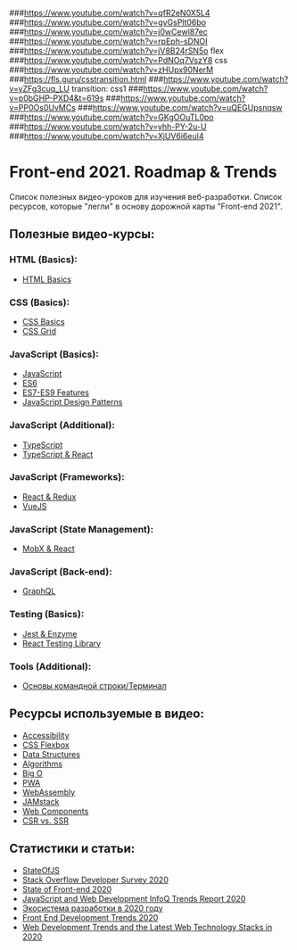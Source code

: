 ###https://www.youtube.com/watch?v=qfR2eN0X5L4
###https://www.youtube.com/watch?v=gyGsPlt06bo
###https://www.youtube.com/watch?v=j0wCewl87ec
###https://www.youtube.com/watch?v=rpEph-sDNOI
###https://www.youtube.com/watch?v=jV8B24rSN5o flex
###https://www.youtube.com/watch?v=PdNOq7VszY8 css
###https://www.youtube.com/watch?v=zHUpx90NerM
###https://fls.guru/csstransition.html
###https://www.youtube.com/watch?v=yZFg3cuq_LU transition: css1
###https://www.youtube.com/watch?v=p0bGHP-PXD4&t=619s
###https://www.youtube.com/watch?v=PP0Os0UvMCs
###https://www.youtube.com/watch?v=uQEGUpsnqsw
###https://www.youtube.com/watch?v=GKgOOuTL0po
###https://www.youtube.com/watch?v=yhh-PY-2u-U
###https://www.youtube.com/watch?v=XjUV6i6eul4


# Front-end 2021. Roadmap & Trends
Список полезных видео-уроков для изучения веб-разработки.
Список ресурсов, которые "легли" в основу дорожной карты "Front-end 2021".

## Полезные видео-курсы:

### HTML (Basics):
- [HTML Basics](https://www.youtube.com/playlist?list=PLNkWIWHIRwMFtHHg0amAgocYP-kZypbY7)

### CSS (Basics):
- [CSS Basics](https://www.youtube.com/playlist?list=PLNkWIWHIRwMHUawuIEpPI_tOG7Mfhs_sA)
- [CSS Grid](https://www.youtube.com/playlist?list=PLNkWIWHIRwMHlq6yOP65F_rNH5wID1U21)

### JavaScript (Basics):
- [JavaScript](https://www.youtube.com/playlist?list=PLNkWIWHIRwMHKLotIS_d-wyj00pg0AnUg)
- [ES6](https://www.youtube.com/playlist?list=PLNkWIWHIRwMGLJXugVvdK7i8UagGQNaXD)
- [ES7-ES9 Features](https://www.youtube.com/playlist?list=PLNkWIWHIRwMH_05WTvIX419odDtStynm3)
- [JavaScript Design Patterns](https://www.youtube.com/playlist?list=PLNkWIWHIRwMGzgvuPRFkDrpAygvdKJIE4)

### JavaScript (Additional):
- [TypeScript](https://www.youtube.com/playlist?list=PLNkWIWHIRwMEm1FgiLjHqSky27x5rXvQa)
- [TypeScript & React](https://www.youtube.com/playlist?list=PLNkWIWHIRwMFQBDhZ6HfwO9NL09X3N3Gq)

### JavaScript (Frameworks):
- [React & Redux](https://www.youtube.com/playlist?list=PLNkWIWHIRwME_Gv2vlWAR6TfeSXylYfw4)
- [VueJS](https://www.youtube.com/playlist?list=PLNkWIWHIRwMH7ahn9uvvc5PG3o1tLscgB)

### JavaScript (State Management):
- [MobX & React](https://www.youtube.com/playlist?list=PLNkWIWHIRwMFK-Gpb4NE45_1_Himhyi-K)

### JavaScript (Back-end):
- [GraphQL](https://www.youtube.com/playlist?list=PLNkWIWHIRwMF2sVLwzRef0Cu5kzAOeRcu)

### Testing (Basics):
- [Jest & Enzyme](https://www.youtube.com/playlist?list=PLNkWIWHIRwMFPcbK0AJVBYyNveXmMZhMS)
- [React Testing Library](https://www.youtube.com/playlist?list=PLNkWIWHIRwMEsMUc0B-lYb7DTLroWlKLK)

### Tools (Additional):
- [Основы командной строки/Терминал](https://www.youtube.com/playlist?list=PLNkWIWHIRwMFJqtnggkX53Bsgq65CP1Rv)

## Ресурсы используемые в видео:
- [Accessibility](https://developers.google.com/web/fundamentals/accessibility)
- [CSS Flexbox](https://css-tricks.com/snippets/css/a-guide-to-flexbox/)
- [Data Structures](https://www.geeksforgeeks.org/binary-search-tree-data-structure/)
- [Algorithms](https://dev.to/javinpaul/20-basic-algorithms-problems-from-coding-interviews-4o76)
- [Big O](http://biercoff.com/big-o-complexity-cool-cheat-sheet/)
- [PWA](https://web.dev/progressive-web-apps/)
- [WebAssembly](https://webassembly.org)
- [JAMstack](https://jamstack.org)
- [Web Components](https://www.webcomponents.org)
- [CSR vs. SSR](https://www.bacancytechnology.com/blog/client-side-rendering-vs-server-side-rendering-vs-pre-rendering)

## Статистики и статьи:
- [StateOfJS](https://2019.stateofjs.com)
- [Stack Overflow Developer Survey 2020](https://insights.stackoverflow.com/survey/2020)
- [State of Front-end 2020](https://tsh.io/State-of-Frontend-2020-by-TSH.pdf)
- [JavaScript and Web Development InfoQ Trends Report 2020](https://www.infoq.com/articles/javascript-web-development-trends-2020/)
- [Экосистема разработки в 2020 году](https://www.jetbrains.com/ru-ru/lp/devecosystem-2020/)
- [Front End Development Trends 2020](https://fireart.studio/blog/front-end-development-trends-2020-most-popular-javascript-frameworks/)
- [Web Development Trends and the Latest Web Technology Stacks in 2020](https://clockwise.software/blog/web-development-trends/)
